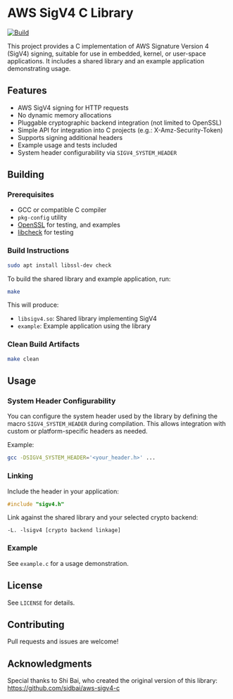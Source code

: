 # AWS SigV4 C Library

[![Build](https://github.com/riptideslabs/libsigv4/actions/workflows/build.yml/badge.svg)](https://github.com/riptideslabs/libsigv4/actions/workflows/build.yml)

This project provides a C implementation of AWS Signature Version 4 (SigV4) signing, suitable for use in embedded, kernel, or user-space applications. It includes a shared library and an example application demonstrating usage.

## Features
- AWS SigV4 signing for HTTP requests
- No dynamic memory allocations
- Pluggable cryptographic backend integration (not limited to OpenSSL)
- Simple API for integration into C projects (e.g.: X-Amz-Security-Token)
- Supports signing additional headers 
- Example usage and tests included
- System header configurability via `SIGV4_SYSTEM_HEADER`

## Building

### Prerequisites
- GCC or compatible C compiler
- `pkg-config` utility
- [OpenSSL](https://github.com/openssl/openssl) for testing, and examples
- [libcheck](https://github.com/libcheck/check) for testing

### Build Instructions

```sh
sudo apt install libssl-dev check
```

To build the shared library and example application, run:

```sh
make
```

This will produce:
- `libsigv4.so`: Shared library implementing SigV4
- `example`: Example application using the library

### Clean Build Artifacts

```sh
make clean
```

## Usage

### System Header Configurability
You can configure the system header used by the library by defining the macro `SIGV4_SYSTEM_HEADER` during compilation. This allows integration with custom or platform-specific headers as needed.

Example:
```sh
gcc -DSIGV4_SYSTEM_HEADER='<your_header.h>' ...
```

### Linking
Include the header in your application:

```c
#include "sigv4.h"
```

Link against the shared library and your selected crypto backend:

```
-L. -lsigv4 [crypto backend linkage]
```

### Example
See `example.c` for a usage demonstration.

## License
See `LICENSE` for details.

## Contributing
Pull requests and issues are welcome!

## Acknowledgments

Special thanks to Shi Bai, who created the original version of this library: https://github.com/sidbai/aws-sigv4-c
